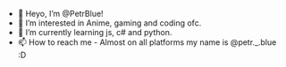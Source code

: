 - 👋 Heyo, I’m @PetrBlue!
- 👀 I’m interested in Anime, gaming and coding ofc.
- 🌱 I’m currently learning js, c# and python.
- 📫 How to reach me - Almost on all platforms my name is @petr._.blue :D

<!---
PetrBlue/PetrBlue is a ✨ special ✨ repository because its `README.md` (this file) appears on your GitHub profile.
You can click the Preview link to take a look at your changes.
--->
